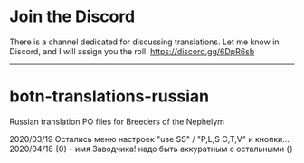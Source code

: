 # Join the Discord
There is a channel dedicated for discussing translations. Let me know in Discord, and I will assign you the roll.
https://discord.gg/6DpR6sb

--------------------------------
# botn-translations-russian
Russian translation PO files for Breeders of the Nephelym

2020/03/19 Остались меню настроек "use SS" / "P,L,S C,T,V" и кнопки...
2020/04/18 {0} - имя Заводчика! надо быть аккуратным с остальными {}
